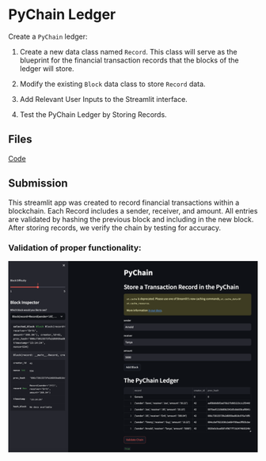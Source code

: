 # PyChain Ledger

Create a `PyChain` ledger:

1. Create a new data class named `Record`. This class will serve as the blueprint for the financial transaction records that the blocks of the ledger will store.

2. Modify the existing `Block` data class to store `Record` data.

3. Add Relevant User Inputs to the Streamlit interface.

4. Test the PyChain Ledger by Storing Records.


## Files

[Code](pychain.py)

## Submission

This streamlit app was created to record financial transactions within a blockchain.  Each Record includes a sender, receiver, and amount.  All entries are validated by hashing the previous block and including in the new block.  After storing records, we verify the chain by testing for accuracy. 

### Validation of proper functionality:
![alt=""](Images/Validation.png)
